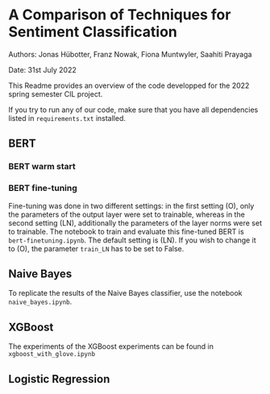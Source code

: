 # A Comparison of Techniques for Sentiment Classification

Authors: Jonas Hübotter, Franz Nowak, Fiona Muntwyler, Saahiti Prayaga

Date: 31st July 2022

This Readme provides an overview of the code developped for the 2022 spring semester CIL project.

If you try to run any of our code, make sure that you have all dependencies listed in `requirements.txt` installed.

## BERT
### BERT warm start

### BERT fine-tuning
Fine-tuning was done in two different settings: in the first setting (O), only the parameters of the output layer were set to trainable, whereas in the second setting (LN), additionally the parameters of the layer norms were set to trainable.
The notebook to train and evaluate this fine-tuned BERT is `bert-finetuning.ipynb`.
The default setting is (LN). If you wish to change it to (O), the parameter `train_LN` has to be set to False.


## Naive Bayes

To replicate the results of the Naive Bayes classifier, use the notebook ``naive_bayes.ipynb``.

## XGBoost

The experiments of the XGBoost experiments can be found in ``xgboost_with_glove.ipynb``

## Logistic Regression
